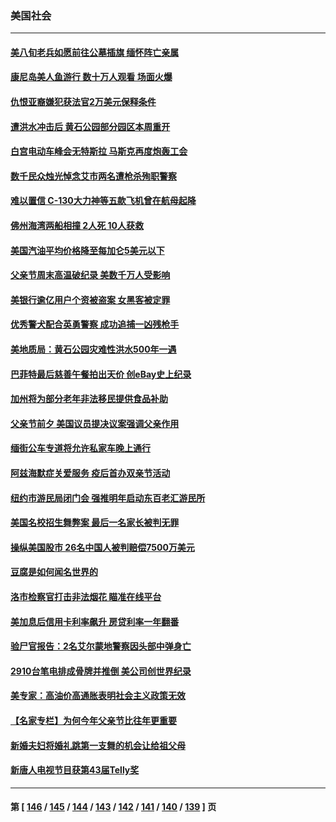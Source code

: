 ### 美国社会
---
#### [美八旬老兵如愿前往公墓插旗 缅怀阵亡亲属](../../pages/ncid1078160/n13763310.md) 
#### [康尼岛美人鱼游行  数十万人观看 场面火爆](../../pages/ncid1078160/n13763233.md) 
#### [仇恨亚裔嫌犯获法官2万美元保释条件](../../pages/ncid1078160/n13763228.md) 
#### [遭洪水冲击后 黄石公园部分园区本周重开](../../pages/ncid1078160/n13763012.md) 
#### [白宫电动车峰会无特斯拉 马斯克再度炮轰工会](../../pages/ncid1078160/n13762856.md) 
#### [数千民众烛光悼念艾市两名遭枪杀殉职警察](../../pages/ncid1078160/n13762661.md) 
#### [难以置信 C-130大力神等五款飞机曾在航母起降](../../pages/ncid1078160/n13749761.md) 
#### [佛州海湾两船相撞 2人死 10人获救](../../pages/ncid1078160/n13762541.md) 
#### [美国汽油平均价格降至每加仑5美元以下](../../pages/ncid1078160/n13762502.md) 
#### [父亲节周末高温破纪录 美数千万人受影响](../../pages/ncid1078160/n13762443.md) 
#### [美银行逾亿用户个资被盗案 女黑客被定罪](../../pages/ncid1078160/n13762478.md) 
#### [优秀警犬配合英勇警察 成功追捕一凶残枪手](../../pages/ncid1078160/n13762219.md) 
#### [美地质局：黄石公园灾难性洪水500年一遇](../../pages/ncid1078160/n13762380.md) 
#### [巴菲特最后慈善午餐拍出天价 创eBay史上纪录](../../pages/ncid1078160/n13762309.md) 
#### [加州将为部分老年非法移民提供食品补助](../../pages/ncid1078160/n13762185.md) 
#### [父亲节前夕 美国议员提决议案强调父亲作用](../../pages/ncid1078160/n13762122.md) 
#### [缅街公车专道将允许私家车晚上通行](../../pages/ncid1078160/n13762085.md) 
#### [阿兹海默症关爱服务 疫后首办双亲节活动](../../pages/ncid1078160/n13762131.md) 
#### [纽约市游民局闭门会 强推明年启动东百老汇游民所](../../pages/ncid1078160/n13762144.md) 
#### [美国名校招生舞弊案 最后一名家长被判无罪](../../pages/ncid1078160/n13762071.md) 
#### [操纵美国股市 26名中国人被判赔偿7500万美元](../../pages/ncid1078160/n13762093.md) 
#### [豆腐是如何闻名世界的](../../pages/ncid1078160/n13761869.md) 
#### [洛市检察官打击非法烟花 瞄准在线平台](../../pages/ncid1078160/n13761979.md) 
#### [美加息后信用卡利率飙升 房贷利率一年翻番](../../pages/ncid1078160/n13761901.md) 
#### [验尸官报告：2名艾尔蒙地警察因头部中弹身亡](../../pages/ncid1078160/n13761947.md) 
#### [2910台笔电排成骨牌并推倒 美公司创世界纪录](../../pages/ncid1078160/n13761798.md) 
#### [美专家：高油价高通胀表明社会主义政策无效](../../pages/ncid1078160/n13761170.md) 
#### [【名家专栏】为何今年父亲节比往年更重要](../../pages/ncid1078160/n13761753.md) 
#### [新婚夫妇将婚礼跳第一支舞的机会让给祖父母](../../pages/ncid1078160/n13761577.md) 
#### [新唐人电视节目获第43届Telly奖](../../pages/ncid1078160/n13761771.md) 

---
#### 第 [ [146](./146.md) / [145](./145.md) / [144](./144.md) / [143](./143.md) / [142](./142.md) / [141](./141.md) / [140](./140.md) / [139](./139.md) ] 页
